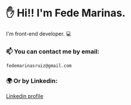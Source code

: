 # ✋ Hi!! I'm Fede Marinas. 

I'm front-end developer. 💻

### 📫 You can contact me by email:

```
fedemarinasruiz@gmail.com
```

### 🌍 Or by Linkedin:

[Linkedin profile](https://www.linkedin.com/in/federico-marinas/)
